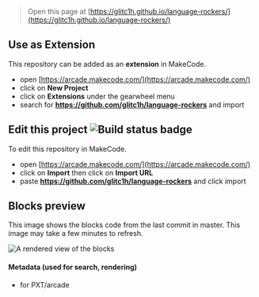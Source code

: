  


> Open this page at [https://glitc1h.github.io/language-rockers/](https://glitc1h.github.io/language-rockers/)

## Use as Extension

This repository can be added as an **extension** in MakeCode.

* open [https://arcade.makecode.com/](https://arcade.makecode.com/)
* click on **New Project**
* click on **Extensions** under the gearwheel menu
* search for **https://github.com/glitc1h/language-rockers** and import

## Edit this project ![Build status badge](https://github.com/glitc1h/language-rockers/workflows/MakeCode/badge.svg)

To edit this repository in MakeCode.

* open [https://arcade.makecode.com/](https://arcade.makecode.com/)
* click on **Import** then click on **Import URL**
* paste **https://github.com/glitc1h/language-rockers** and click import

## Blocks preview

This image shows the blocks code from the last commit in master.
This image may take a few minutes to refresh.

![A rendered view of the blocks](https://github.com/glitc1h/language-rockers/raw/master/.github/makecode/blocks.png)

#### Metadata (used for search, rendering)

* for PXT/arcade
<script src="https://makecode.com/gh-pages-embed.js"></script><script>makeCodeRender("{{ site.makecode.home_url }}", "{{ site.github.owner_name }}/{{ site.github.repository_name }}");</script>
